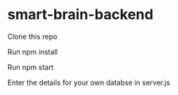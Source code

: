 # smart-brain-backend

Clone this repo

Run npm install

Run npm start

Enter the details for your own databse in server.js

